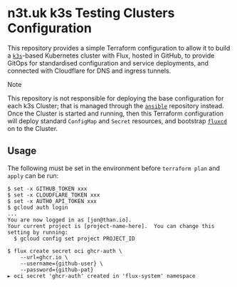 # n3t.uk k3s Testing Clusters Configuration

This repository provides a simple Terraform configuration to allow it to build a
[`k3s`][k3s]-based Kubernetes cluster with Flux, hosted in GitHub, to provide
GitOps for standardised configuration and service deployments, and connected
with Cloudflare for DNS and ingress tunnels.

[k3s]: https://k3s.io

> [!NOTE]
> This repository is not responsible for deploying the base configuration for
> each k3s Cluster; that is managed through the [`ansible`][ansible] repository
> instead. Once the Cluster is started and running, then this Terraform
> configuration will deploy standard `ConfigMap` and `Secret` resources, and
> bootstrap [`fluxcd`][fluxcd] on to the Cluster.

[ansible]: https://github.com/n3tuk/ansible
[fluxcd]: https://fluxcd.io

## Usage

The following must be set in the environment before `terraform plan` and `apply`
can be run:

```console
$ set -x GITHUB_TOKEN xxx
$ set -x CLOUDFLARE_TOKEN xxx
$ set -x AUTH0_API_TOKEN xxx
$ gcloud auth login
...
You are now logged in as [jon@than.io].
Your current project is [project-name-here].  You can change this setting by running:
  $ gcloud config set project PROJECT_ID
```

```console
$ flux create secret oci ghcr-auth \
    --url=ghcr.io \
    --username={github-user} \
    --password={github-pat}
► oci secret 'ghcr-auth' created in 'flux-system' namespace
```
